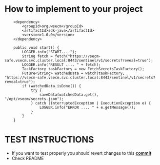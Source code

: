 # How to implement to your project

```
    <dependency>
        <groupId>org.wsecm</groupId>
        <artifactId>sdk-java</artifactId>
        <version>1.0.0</version>
    </dependency>
```

```
    public void start() {
        LOGGER.info("START....");
        String fetch = fetch("https://vsecm-safe.vsecm.svc.cluster.local:8443/sentinel/v1/secrets?reveal=true");
        LOGGER.info("RESULT .... " + fetch);
        TaskFactory taskFactory = new FetchSecretsTaskFactory();
        Future<String> watchedData = watch(taskFactory, "https://vsecm-safe.vsecm.svc.cluster.local:8443/sentinel/v1/secrets?reveal=true");
        if (watchedData.isDone()) {
            try {
                saveData(watchedData.get(), "/opt/vsecm/secrets.json");
            } catch (InterruptedException | ExecutionException e) {
                LOGGER.info("ERROR .... " + e.getMessage());
            }
        }
    }
```

# TEST INSTRUCTIONS
- If you want to test properly you should revert changes to this **[commit](https://github.com/vmware/secrets-manager/pull/732/commits/caa16943b6e2aeac714486b5e73b2aa13f1515c1)**
- Check README